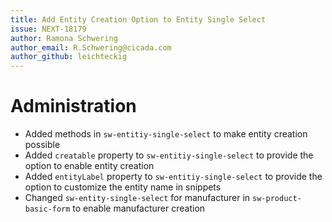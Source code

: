 ```yaml
---
title: Add Entity Creation Option to Entity Single Select
issue: NEXT-18179
author: Ramona Schwering
author_email: R.Schwering@cicada.com
author_github: leichteckig
---
```

# Administration
* Added methods in `sw-entitiy-single-select` to make entity creation possible
* Added `creatable` property to `sw-entitiy-single-select` to provide the option to enable entity creation
* Added `entityLabel` property to `sw-entitiy-single-select` to provide the option to customize the entity name in snippets
* Changed `sw-entity-single-select` for manufacturer in `sw-product-basic-form` to enable manufacturer creation
